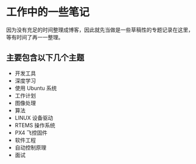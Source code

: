 # 工作中的一些笔记   

因为没有充足的时间整理成博客，因此就先当做是一些草稿性的专题记录在这里，等有时间了再一一整理。  

## 主要包含以下几个主题   

* 开发工具    
* 深度学习    
* 使用 Ubuntu 系统    
* 工作计划    
* 图像处理    
* 算法    
* LINUX 设备驱动    
* RTEMS 操作系统   
* PX4 飞控固件   
* 软件工程    
* 自动控制原理    
* 面试    
